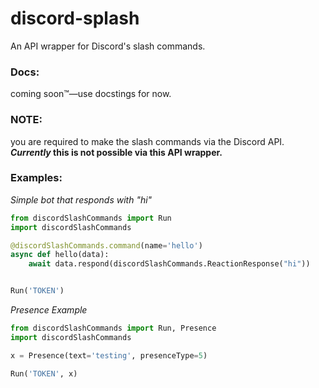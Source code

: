 # discord-splash
An API wrapper for Discord's slash commands.
 
### Docs:
coming soon™—use docstings for now.

### **NOTE:**
you are required to make the slash commands via the Discord API. ***Currently* this is not possible via this API wrapper.**
### Examples:
*Simple bot that responds with "hi"*
```python
from discordSlashCommands import Run
import discordSlashCommands

@discordSlashCommands.command(name='hello')
async def hello(data):
    await data.respond(discordSlashCommands.ReactionResponse("hi"))


Run('TOKEN')
```

*Presence Example*
```python
from discordSlashCommands import Run, Presence
import discordSlashCommands

x = Presence(text='testing', presenceType=5)

Run('TOKEN', x)
```
